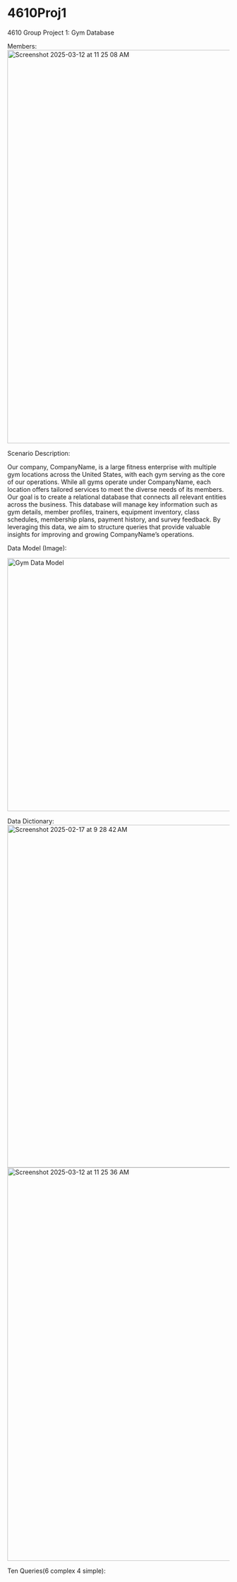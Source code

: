 
# 4610Proj1
4610 Group Project 1: Gym Database

Members: <img width="892" alt="Screenshot 2025-03-12 at 11 25 08 AM" src="https://github.com/user-attachments/assets/74a0781a-0ce9-4341-9afc-ea8c391e790c" />


Scenario Description:

Our company, CompanyName, is a large fitness enterprise with multiple gym locations across the United States, with each gym serving as the core of our operations. While all gyms operate under CompanyName, each location offers tailored services to meet the diverse needs of its members. Our goal is to create a relational database that connects all relevant entities across the business. This database will manage key information such as gym details, member profiles, trainers, equipment inventory, class schedules, membership plans, payment history, and survey feedback. By leveraging this data, we aim to structure queries that provide valuable insights for improving and growing CompanyName’s operations.

Data Model (Image):

<img width="574" alt="Gym Data Model" src="https://github.com/user-attachments/assets/e3f32985-62e2-405b-9f67-eab0020541ba" />


Data Dictionary:
<img width="777" alt="Screenshot 2025-02-17 at 9 28 42 AM" src="https://github.com/user-attachments/assets/cd4caf58-a534-40ef-86aa-e8d2bcd25803" />
<img width="892" alt="Screenshot 2025-03-12 at 11 25 36 AM" src="https://github.com/user-attachments/assets/bca1ea9e-c240-4b4a-bd0c-fb0a9a76f850" />


Ten Queries(6 complex 4 simple):


